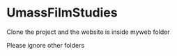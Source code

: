 # UmassFilmStudies

Clone the project and the website is inside myweb folder

Please ignore other folders
